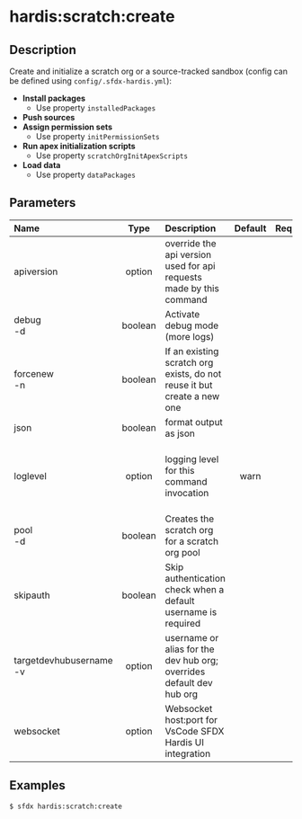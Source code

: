 <!-- This file has been generated with command 'sfdx hardis:doc:plugin:generate'. Please do not update it manually or it may be overwritten -->
# hardis:scratch:create

## Description

Create and initialize a scratch org or a source-tracked sandbox (config can be defined using `config/.sfdx-hardis.yml`):

- **Install packages**
  - Use property `installedPackages`
- **Push sources**
- **Assign permission sets**
  - Use property `initPermissionSets`
- **Run apex initialization scripts**
  - Use property `scratchOrgInitApexScripts`
- **Load data**
  - Use property `dataPackages`
  

## Parameters

| Name                        |  Type   | Description                                                             | Default | Required |                        Options                        |
|:----------------------------|:-------:|:------------------------------------------------------------------------|:-------:|:--------:|:-----------------------------------------------------:|
| apiversion                  | option  | override the api version used for api requests made by this command     |         |          |                                                       |
| debug<br/>-d                | boolean | Activate debug mode (more logs)                                         |         |          |                                                       |
| forcenew<br/>-n             | boolean | If an existing scratch org exists, do not reuse it but create a new one |         |          |                                                       |
| json                        | boolean | format output as json                                                   |         |          |                                                       |
| loglevel                    | option  | logging level for this command invocation                               |  warn   |          | trace<br/>debug<br/>info<br/>warn<br/>error<br/>fatal |
| pool<br/>-d                 | boolean | Creates the scratch org for a scratch org pool                          |         |          |                                                       |
| skipauth                    | boolean | Skip authentication check when a default username is required           |         |          |                                                       |
| targetdevhubusername<br/>-v | option  | username or alias for the dev hub org; overrides default dev hub org    |         |          |                                                       |
| websocket                   | option  | Websocket host:port for VsCode SFDX Hardis UI integration               |         |          |                                                       |

## Examples

```shell
$ sfdx hardis:scratch:create
```


